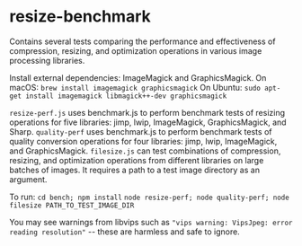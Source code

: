 # resize-benchmark

Contains several tests comparing the performance and effectiveness of compression, resizing, and optimization operations in various image processing libraries.

Install external dependencies: ImageMagick and GraphicsMagick.
On macOS: `brew install imagemagick graphicsmagick`
On Ubuntu: `sudo apt-get install imagemagick libmagick++-dev graphicsmagick`

`resize-perf.js` uses benchmark.js to perform benchmark tests of resizing operations for five libraries: jimp, lwip, ImageMagick, GraphicsMagick, and Sharp.
`quality-perf` uses benchmark.js to perform benchmark tests of quality conversion operations for four libraries: jimp, lwip, ImageMagick, and GraphicsMagick.
`filesize.js` can test combinations of compression, resizing, and optimization operations from different libraries on large batches of images. It requires a path to a test image directory as an argument.

To run:
`cd bench; npm install`
`node resize-perf; node quality-perf; node filesize PATH_TO_TEST_IMAGE_DIR`

You may see warnings from libvips such as `"vips warning: VipsJpeg: error reading resolution"` -- these are harmless and safe to ignore.
